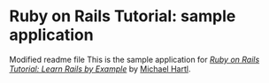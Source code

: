# Ruby on Rails Tutorial: sample application

Modified readme file
This is the sample application for
[*Ruby on Rails Tutorial: Learn Rails by Example*](http://railstutorial.org/)
by [Michael Hartl](http://michaelhartl.com/). 
